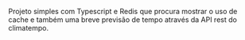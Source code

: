 Projeto simples com Typescript e Redis que procura mostrar o uso de cache 
e também uma breve previsão de tempo através da API rest do climatempo.